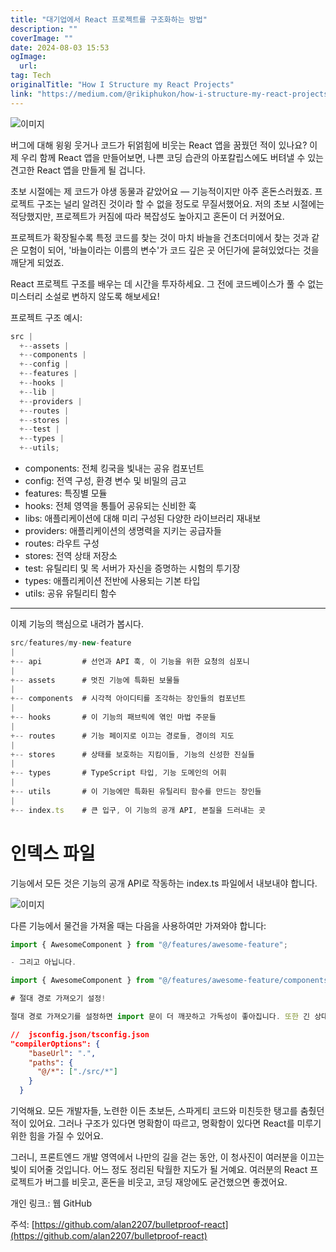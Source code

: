 ```yaml
---
title: "대기업에서 React 프로젝트를 구조화하는 방법"
description: ""
coverImage: ""
date: 2024-08-03 15:53
ogImage: 
  url: 
tag: Tech
originalTitle: "How I Structure my React Projects"
link: "https://medium.com/@rikiphukon/how-i-structure-my-react-projects-as-a-frontend-developer-22bd18e83f5b"
---
```




![이미지](/assets/img/HowIStructuremyReactProjects_0.png)

버그에 대해 윙윙 웃거나 코드가 뒤얽힘에 비웃는 React 앱을 꿈꿨던 적이 있나요? 이제 우리 함께 React 앱을 만들어보면, 나쁜 코딩 습관의 아포칼립스에도 버텨낼 수 있는 견고한 React 앱을 만들게 될 겁니다.

초보 시절에는 제 코드가 야생 동물과 같았어요 — 기능적이지만 아주 혼돈스러웠죠. 프로젝트 구조는 널리 알려진 것이라 할 수 없을 정도로 무질서했어요. 저의 초보 시절에는 적당했지만, 프로젝트가 커짐에 따라 복잡성도 높아지고 혼돈이 더 커졌어요.

프로젝트가 확장될수록 특정 코드를 찾는 것이 마치 바늘을 건초더미에서 찾는 것과 같은 모험이 되어, '바늘이라는 이름의 변수'가 코드 깊은 곳 어딘가에 묻혀있었다는 것을 깨닫게 되었죠.

<div class="content-ad"></div>

React 프로젝트 구조를 배우는 데 시간을 투자하세요. 그 전에 코드베이스가 풀 수 없는 미스터리 소설로 변하지 않도록 해보세요!

프로젝트 구조 예시:

```js
src |
  +--assets |
  +--components |
  +--config |
  +--features |
  +--hooks |
  +--lib |
  +--providers |
  +--routes |
  +--stores |
  +--test |
  +--types |
  +--utils;
```

- components: 전체 킹국을 빛내는 공유 컴포넌트
- config: 전역 구성, 환경 변수 및 비밀의 금고
- features: 특징별 모듈
- hooks: 전체 영역을 통틀어 공유되는 신비한 훅
- libs: 애플리케이션에 대해 미리 구성된 다양한 라이브러리 재내보
- providers: 애플리케이션의 생명력을 지키는 공급자들
- routes: 라우트 구성
- stores: 전역 상태 저장소
- test: 유틸리티 및 목 서버가 자신을 증명하는 시험의 투기장
- types: 애플리케이션 전반에 사용되는 기본 타입
- utils: 공유 유틸리티 함수

<div class="content-ad"></div>

---

이제 기능의 핵심으로 내려가 봅시다.

```js
src/features/my-new-feature
|
+-- api         # 선언과 API 훅, 이 기능을 위한 요청의 심포니
|
+-- assets      # 멋진 기능에 특화된 보물들
|
+-- components  # 시각적 아이디티를 조각하는 장인들의 컴포넌트
|
+-- hooks       # 이 기능의 패브릭에 엮인 마법 주문들
|
+-- routes      # 기능 페이지로 이끄는 경로들, 경이의 지도
|
+-- stores      # 상태를 보호하는 지킴이들, 기능의 신성한 진실들
|
+-- types       # TypeScript 타입, 기능 도메인의 어휘
|
+-- utils       # 이 기능에만 특화된 유틸리티 함수를 만드는 장인들
|
+-- index.ts    # 큰 입구, 이 기능의 공개 API, 본질을 드러내는 곳
```

# 인덱스 파일

<div class="content-ad"></div>

기능에서 모든 것은 기능의 공개 API로 작동하는 index.ts 파일에서 내보내야 합니다.

![이미지](/assets/img/HowIStructuremyReactProjects_1.png)

다른 기능에서 물건을 가져올 때는 다음을 사용하여만 가져와야 합니다:

```typescript
import { AwesomeComponent } from "@/features/awesome-feature";
```

<div class="content-ad"></div>

```js
- 그리고 아닙니다.

import { AwesomeComponent } from "@/features/awesome-feature/components/AwesomeComponent"

# 절대 경로 가져오기 설정!

절대 경로 가져오기를 설정하면 import 문이 더 깨끗하고 가독성이 좋아집니다. 또한 긴 상대적인 import 경로를 피하는 데 도움이 됩니다.
```

<div class="content-ad"></div>

```json
//  jsconfig.json/tsconfig.json
"compilerOptions": {
    "baseUrl": ".",
    "paths": {
      "@/*": ["./src/*"]
    }
  }
```

기억해요. 모든 개발자들, 노련한 이든 초보든, 스파게티 코드와 미친듯한 탱고를 춤췄던 적이 있어요. 그러나 구조가 있다면 명확함이 따르고, 명확함이 있다면 React를 미루기 위한 힘을 가질 수 있어요.

그러니, 프론트엔드 개발 영역에서 나만의 길을 걷는 동안, 이 청사진이 여러분을 이끄는 빛이 되어줄 것입니다. 어느 정도 정리된 탁월한 지도가 될 거예요. 여러분의 React 프로젝트가 버그를 비웃고, 혼돈을 비웃고, 코딩 재앙에도 굳건했으면 좋겠어요.

개인 링크.:
웹
GitHub

<div class="content-ad"></div>

주석:
[https://github.com/alan2207/bulletproof-react](https://github.com/alan2207/bulletproof-react)
